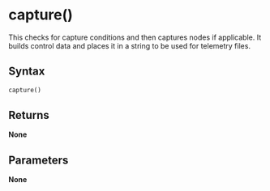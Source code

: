 # capture() 
This checks for capture conditions and then captures nodes if applicable. It builds
control data and places it in a string to be used for telemetry files.

## Syntax
```python
capture()
```

## Returns
**None**

## Parameters
**None**